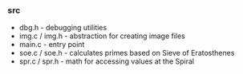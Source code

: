 ### src
* dbg.h - debugging utilities
* img.c / img.h - abstraction for creating image files
* main.c - entry point
* soe.c / soe.h - calculates primes based on Sieve of Eratosthenes
* spr.c / spr.h - math for accessing values at the Spiral

